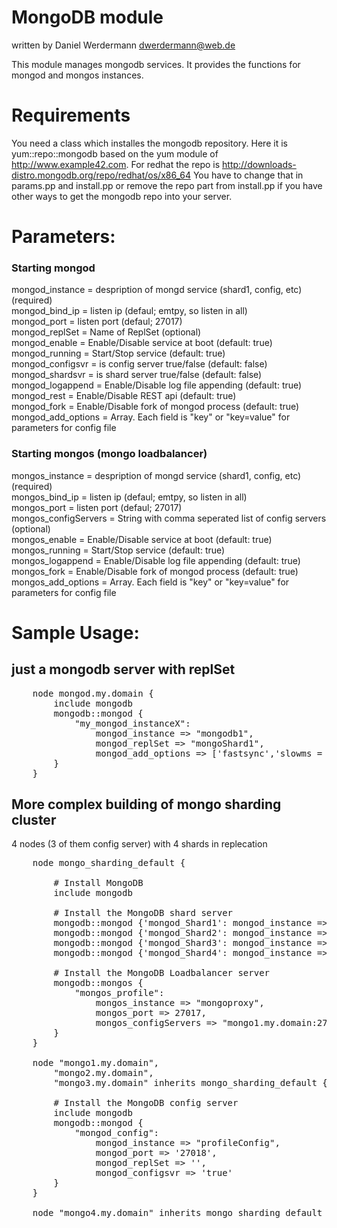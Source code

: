 # MongoDB module

written by Daniel Werdermann <dwerdermann@web.de>

This module manages mongodb services.
It provides the functions for mongod and mongos instances.

# Requirements

You need a class which installes the mongodb repository.
Here it is yum::repo::mongodb based on the yum module of http://www.example42.com.
For redhat the repo is http://downloads-distro.mongodb.org/repo/redhat/os/x86_64
You have to change that in params.pp and install.pp or remove the repo part from install.pp if you
have other ways to get the mongodb repo into your server.

# Parameters:
### Starting mongod

   mongod_instance = despription of mongd service (shard1, config, etc)  (required)  
   mongod_bind_ip = listen ip (defaul; emtpy, so listen in all)  
   mongod_port = listen port (defaul; 27017)  
   mongod_replSet = Name of ReplSet (optional)  
   mongod_enable = Enable/Disable service at boot (default: true)  
   mongod_running = Start/Stop service (default: true)  
   mongod_configsvr = is config server true/false (default: false)  
   mongod_shardsvr = is shard server true/false (default: false)  
   mongod_logappend = Enable/Disable log file appending (default: true)  
   mongod_rest = Enable/Disable REST api (default: true)  
   mongod_fork = Enable/Disable fork of mongod process (default: true)  
   mongod_add_options = Array. Each field is "key" or "key=value" for parameters for config file  

### Starting mongos (mongo loadbalancer)

   mongos_instance = despription of mongd service (shard1, config, etc)  (required)  
   mongos_bind_ip = listen ip (defaul; emtpy, so listen in all)  
   mongos_port = listen port (defaul; 27017)  
   mongos_configServers = String with comma seperated list of config servers (optional)  
   mongos_enable = Enable/Disable service at boot (default: true)  
   mongos_running = Start/Stop service (default: true)  
   mongos_logappend = Enable/Disable log file appending (default: true)  
   mongos_fork = Enable/Disable fork of mongod process (default: true)  
   mongos_add_options = Array. Each field is "key" or "key=value" for parameters for config file  

# Sample Usage:

## just a mongodb server with replSet
<pre>
	node mongod.my.domain {
		include mongodb
		mongodb::mongod {
			"my_mongod_instanceX":
				mongod_instance => "mongodb1",
				mongod_replSet => "mongoShard1",
				mongod_add_options => ['fastsync','slowms = 50']
		}
	}
</pre>

## More complex building of mongo sharding cluster ###
4 nodes (3 of them config server) with 4 shards in replecation

<pre>
	node mongo_sharding_default {

    	# Install MongoDB
    	include mongodb

    	# Install the MongoDB shard server
    	mongodb::mongod {'mongod_Shard1': mongod_instance => "Shard1", mongod_port => '27019', mongod_replSet => "Shard1", mongod_shardsvr => 'true' }
    	mongodb::mongod {'mongod_Shard2': mongod_instance => "Shard2", mongod_port => '27020', mongod_replSet => "Shard2", mongod_shardsvr => 'true' }
    	mongodb::mongod {'mongod_Shard3': mongod_instance => "Shard3", mongod_port => '27021', mongod_replSet => "Shard3", mongod_shardsvr => 'true' }
    	mongodb::mongod {'mongod_Shard4': mongod_instance => "Shard4", mongod_port => '27022', mongod_replSet => "Shard4", mongod_shardsvr => 'true' }

    	# Install the MongoDB Loadbalancer server
    	mongodb::mongos {
    		"mongos_profile":
    			mongos_instance => "mongoproxy",
    			mongos_port => 27017,
				mongos_configServers => "mongo1.my.domain:27018,mongo2.my.domain:27018,mongo3.my.domain:27018"
    	}
	}

	node "mongo1.my.domain",
		"mongo2.my.domain",
		"mongo3.my.domain" inherits mongo_sharding_default {

		# Install the MongoDB config server
		include mongodb
		mongodb::mongod {
			"mongod_config":
				mongod_instance => "profileConfig",
				mongod_port => '27018',
				mongod_replSet => '',
				mongod_configsvr => 'true'
		}
	}

	node "mongo4.my.domain" inherits mongo_sharding_default { }
</pre>
